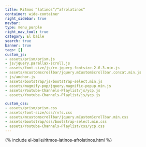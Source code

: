 ```yaml
---
title: Ritmos “latinos”/“afrolatinos”
container: wide-container
right_sidebar: true
navbar:
type: menu_purple
right_nav_tool: true
category: El baile
search: true
banner: true
tags: []
custom_js:
- assets/prism/prism.js
- js/jquery.parallax-scroll.js
- assets/font-size/js/rv-jquery-fontsize-2.0.3.min.js
- assets/mcustomscrollbar/jquery.mCustomScrollbar.concat.min.js
- js/anchor.js
- assets/bootstrap/js/bootstrap-select.min.js
- assets/magnify-pop/jquery.magnific-popup.min.js
- assets/Youtube-Channels-Playlist/js/ycp.js
- assets/Youtube-Channels-Playlist/js/ycp.js

custom_css:
- assets/prism/prism.css
- assets/font-size/css/rvfs.css
- assets/mcustomscrollbar/jquery.mCustomScrollbar.min.css
- assets/bootstrap/css/bootstrap-select.min.css
- assets/Youtube-Channels-Playlist/css/ycp.css
---
```


{% include el-baile/ritmos-latinos-afrolatinos.html %}